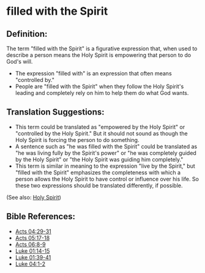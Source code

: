 # filled with the Spirit #

## Definition: ##

The term "filled with the Spirit" is a figurative expression that, when used to describe a person means the Holy Spirit is empowering that person to do God's will.

* The expression "filled with" is an expression that often means "controlled by."
* People are "filled with the Spirit" when they follow the Holy Spirit's leading and completely rely on him to help them do what God wants.

## Translation Suggestions: ##

* This term could be translated as "empowered by the Holy Spirit" or "controlled by the Holy Spirit." But it should not sound as though the Holy Spirit is forcing the person to do something.
* A sentence such as "he was filled with the Spirit" could be translated as "he was living fully by the Spirit's power" or "he was completely guided by the Holy Spirit" or "the Holy Spirit was guiding him completely."
* This term is similar in meaning to the expression "live by the Spirit," but "filled with the Spirit" emphasizes the completeness with which a person allows the Holy Spirit to have control or influence over his life. So these two expressions should be translated differently, if possible.

(See also: [Holy Spirit](../kt/holyspirit.md))

## Bible References: ##

* [Acts 04:29-31](en/tn/act/help/04/29)
* [Acts 05:17-18](en/tn/act/help/05/17)
* [Acts 06:8-9](en/tn/act/help/06/08)
* [Luke 01:14-15](en/tn/luk/help/01/14)
* [Luke 01:39-41](en/tn/luk/help/01/39)
* [Luke 04:1-2](en/tn/luk/help/04/01)